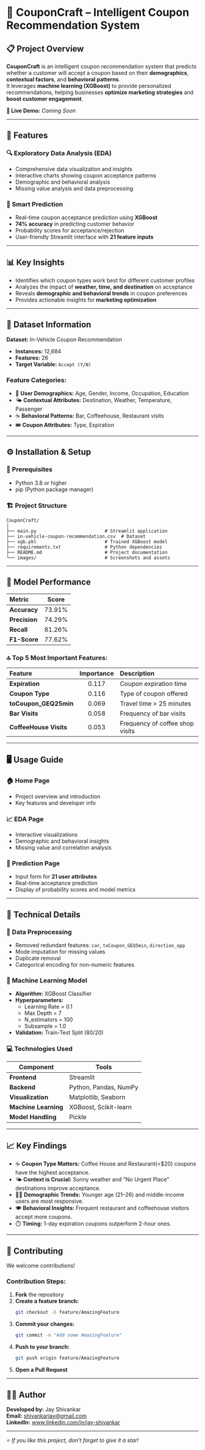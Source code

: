 # 🧾 CouponCraft – Intelligent Coupon Recommendation System

## 📋 Project Overview
**CouponCraft** is an intelligent coupon recommendation system that predicts whether a customer will accept a coupon based on their **demographics**, **contextual factors**, and **behavioral patterns**.  
It leverages **machine learning (XGBoost)** to provide personalized recommendations, helping businesses **optimize marketing strategies** and **boost customer engagement**.

**🎥 Live Demo:** *Coming Soon*

---

## 🚀 Features

### 🔍 Exploratory Data Analysis (EDA)
- Comprehensive data visualization and insights  
- Interactive charts showing coupon acceptance patterns  
- Demographic and behavioral analysis  
- Missing value analysis and data preprocessing  

### 🔮 Smart Prediction
- Real-time coupon acceptance prediction using **XGBoost**  
- **74% accuracy** in predicting customer behavior  
- Probability scores for acceptance/rejection  
- User-friendly Streamlit interface with **21 feature inputs**  

---

## 📊 Key Insights
- Identifies which coupon types work best for different customer profiles  
- Analyzes the impact of **weather, time, and destination** on acceptance  
- Reveals **demographic and behavioral trends** in coupon preferences  
- Provides actionable insights for **marketing optimization**

---

## 🧠 Dataset Information
**Dataset:** In-Vehicle Coupon Recommendation  

- **Instances:** 12,684  
- **Features:** 26  
- **Target Variable:** `Accept (Y/N)`  

### Feature Categories:
- 👤 **User Demographics:** Age, Gender, Income, Occupation, Education  
- 🌤️ **Contextual Attributes:** Destination, Weather, Temperature, Passenger  
- ☕ **Behavioral Patterns:** Bar, Coffeehouse, Restaurant visits  
- 🎟️ **Coupon Attributes:** Type, Expiration  

---

## ⚙️ Installation & Setup

### 🧩 Prerequisites
- Python 3.8 or higher  
- pip (Python package manager)

### 🏗️ Project Structure
```
CouponCraft/
│
├── main.py                         # Streamlit application
├── in-vehicle-coupon-recommendation.csv  # Dataset
├── xgb.pkl                         # Trained XGBoost model
├── requirements.txt                # Python dependencies
├── README.md                       # Project documentation
└── images/                         # Screenshots and assets
```

---

## 🎯 Model Performance

| Metric | Score |
|:-------|:------:|
| **Accuracy** | 73.91% |
| **Precision** | 74.29% |
| **Recall** | 81.26% |
| **F1-Score** | 77.62% |

### 🔝 Top 5 Most Important Features:
| Feature | Importance | Description |
|:---------|:------------:|:-------------|
| **Expiration** | 0.117 | Coupon expiration time |
| **Coupon Type** | 0.116 | Type of coupon offered |
| **toCoupon_GEQ25min** | 0.069 | Travel time > 25 minutes |
| **Bar Visits** | 0.058 | Frequency of bar visits |
| **CoffeeHouse Visits** | 0.053 | Frequency of coffee shop visits |

---

## 🖥️ Usage Guide

### 🏠 Home Page
- Project overview and introduction  
- Key features and developer info  

### 📈 EDA Page
- Interactive visualizations  
- Demographic and behavioral insights  
- Missing value and correlation analysis  

### 🧮 Prediction Page
- Input form for **21 user attributes**  
- Real-time acceptance prediction  
- Display of probability scores and model metrics  

---

## 🔧 Technical Details

### 🧹 Data Preprocessing
- Removed redundant features: `car`, `toCoupon_GEQ5min`, `direction_opp`  
- Mode imputation for missing values  
- Duplicate removal  
- Categorical encoding for non-numeric features  

### 🤖 Machine Learning Model
- **Algorithm:** XGBoost Classifier  
- **Hyperparameters:**
  - Learning Rate = 0.1  
  - Max Depth = 7  
  - N_estimators = 100  
  - Subsample = 1.0  
- **Validation:** Train-Test Split (80/20)

### 💻 Technologies Used
| Component | Tools |
|------------|-------|
| **Frontend** | Streamlit |
| **Backend** | Python, Pandas, NumPy |
| **Visualization** | Matplotlib, Seaborn |
| **Machine Learning** | XGBoost, Scikit-learn |
| **Model Handling** | Pickle |

---

## 📈 Key Findings

- ☕ **Coupon Type Matters:** Coffee House and Restaurant(<$20) coupons have the highest acceptance.  
- 🌤️ **Context is Crucial:** Sunny weather and "No Urgent Place" destinations improve acceptance.  
- 👩‍💼 **Demographic Trends:** Younger age (21–26) and middle-income users are most responsive.  
- 🍽️ **Behavioral Insights:** Frequent restaurant and coffeehouse visitors accept more coupons.  
- ⏱️ **Timing:** 1-day expiration coupons outperform 2-hour ones.

---

## 🤝 Contributing

We welcome contributions!  

### Contribution Steps:
1. **Fork** the repository  
2. **Create a feature branch:**  
   ```bash
   git checkout -b feature/AmazingFeature
   ```
3. **Commit your changes:**  
   ```bash
   git commit -m "Add some AmazingFeature"
   ```
4. **Push to your branch:**  
   ```bash
   git push origin feature/AmazingFeature
   ```
5. **Open a Pull Request**

---

## 🧑‍💻 Author
**Developed by:** Jay Shivankar  
**Email:** shivankarjay@gmail.com  
**LinkedIn:** www.linkedin.com/in/jay-shivankar  

---

⭐ *If you like this project, don’t forget to give it a star!*
